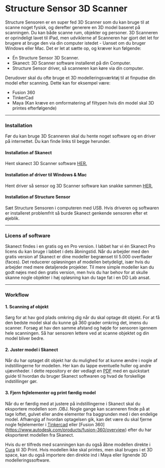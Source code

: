# Structure Sensor 3D Scanner
Structure Sensoren er en super fed 3D Scanner som du kan bruge til at scanne noget fysisk, og derefter generere en 3D model baseret på scanningen. Du kan både scanne rum, objekter og personer. 3D Scanneren er oprindeligt lavet til iPad, men udviklerne af Scanneren har gjort det let for brugere at bruge den via din computer istedet - Uanset om du bruger Windows eller Mac. Det er let at sætte op, og kræver kun følgende:

* Én Structure Sensor 3D Scanner.
* Skanect: 3D Scanner software installeret på din Computer.
* Structure Sensor driver, så scanneren kan køre via din computer.

Derudover skal du ofte bruge et 3D modelleringsværktøj til at finpudse din model efter scanning. Dette kan for eksempel være:

* Fusion 360
* TinkerCad
* Maya (Kan kræve en omformatering af filtypen hvis din model skal 3D printes efterfølgende)

---

### Installation
Før du kan bruge 3D Scanneren skal du hente noget software og en driver på internettet. Du kan finde links til begge herunder.

#### Installation af Skanect
Hent skanect 3D Scanner software [HER.](https://skanect.occipital.com/download/#purchase)

#### Installation af driver til Windows & Mac
Hent driver så sensor og 3D Scanner software kan snakke sammen [HER.](https://s3.amazonaws.com/io.structure.assets/SDK/StructureCore-DriverAndFirmware-0.9.7.zip)

#### Installation af Structure Sensor
Sæt Structure Sensoren i computeren med USB. Hvis driveren og softwaren er installeret problemfrit så burde Skanect genkende sensoren efter et øjeblik.

---

### Licens af software
Skanect findes i en gratis og en Pro version. I labbet har vi én Skanect Pro licens du kan bruge i labbet i dets åbningstid. Når du arbejder med den gratis version af Skanect er dine modeller begrænset til 5.000 overflader (faces). Det reducerer opløsningen af modellen betydeligt, især hvis du arbejder med mere detaljerede projekter. Til mere simple modeller kan du godt nøjes med den gratis version, men hvis du har behov for at skulle skanne nogle objekter i høj opløsning kan du tage fat i en DD Lab ansat. 

---

### Workflow
#### 1. Scanning af objekt
Sørg for at hav god plads omkring dig når du skal optage dit objekt. For at få den bedste model skal du kunne gå 360 grader omkring det, imens du scanner. Forsøg at hav den samme afstand og højde for sensoren igennem hele scanningen. Så har sensoren lettere ved at scanne objektet og din model bliver bedre.

#### 2. Juster model i Skanect
Når du har optaget dit objekt har du mulighed for at kunne ændre i nogle af indstillingerne for modellen. Her kan du lappe eventuelle huller og andre ujævnheder. I dette repository er der vedlagt en [PDF](Skanect-Scanning-Guide.pdf) med en quickstart guide til hvordan du bruger Skanect softwaren og hvad de forskellige indstillinger gør.

#### 3. Fjern fejlelementer og print færdig model
Når du er færdig med at justere på indstillingerne i Skanect skal du eksportere modellen som .OBJ. Nogle gange kan scanneren finde på at tage loftet, gulvet eller andre elementer fra baggrunden med i den endelige model. Afhængig af hvordan optagelsen gik, kan det være du skal fjerne nogle fejlelementer i [Tinkercad](https://www.tinkercad.com/) eller [Fusion 360] (https://www.autodesk.com/products/fusion-360/overview) efter du har eksporteret modellen fra Skanect. 

Hvis du er tilfreds med scanningen kan du også åbne modellen direkte i [Cura](https://ultimaker.com/software/ultimaker-cura) til 3D Print. Hvis modellen ikke skal printes, men skal bruges i et 3D space, kan du også importere den direkte ind i Maya eller lignende 3D modelleringssoftware.

